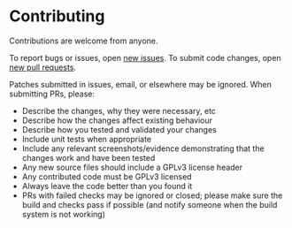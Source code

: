 # Contributing

Contributions are welcome from anyone.

To report bugs or issues, open [new issues](https://github.com/brndnmtthws/conky/issues/new).
To submit code changes, open [new pull requests](https://github.com/brndnmtthws/conky/compare).

Patches submitted in issues, email, or elsewhere may be ignored. When submitting PRs, please:

- Describe the changes, why they were necessary, etc
- Describe how the changes affect existing behaviour
- Describe how you tested and validated your changes
- Include unit tests when appropriate
- Include any relevant screenshots/evidence demonstrating that the changes work and have been tested
- Any new source files should include a GPLv3 license header
- Any contributed code must be GPLv3 licensed
- Always leave the code better than you found it
- PRs with failed checks may be ignored or closed; please make sure
  the build and checks pass if possible (and notify someone when the build
  system is not working)
